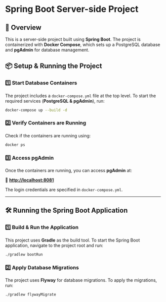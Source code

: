 # Spring Boot Server-side Project

## 🚀 Overview
This is a server-side project built using **Spring Boot**. The project is containerized with **Docker Compose**, which sets up a PostgreSQL database and **pgAdmin** for database management.

## 📦 Setup & Running the Project

### 1️⃣ Start Database Containers
The project includes a `docker-compose.yml` file at the top level. To start the required services (**PostgreSQL & pgAdmin**), run:

```sh
docker-compose up --build -d
```

### 2️⃣ Verify Containers are Running
Check if the containers are running using:

```sh
docker ps
```

### 3️⃣ Access pgAdmin
Once the containers are running, you can access **pgAdmin** at:

🔗 **[http://localhost:8081](http://localhost:8081)**

The login credentials are specified in `docker-compose.yml`.

---

## 🛠️ Running the Spring Boot Application

### 1️⃣ Build & Run the Application
This project uses **Gradle** as the build tool. To start the Spring Boot application, navigate to the project root and run:

```sh
./gradlew bootRun
```

### 2️⃣ Apply Database Migrations
The project uses **Flyway** for database migrations. To apply the migrations, run:

```sh
./gradlew flywayMigrate
```